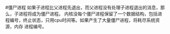 
#僵尸进程
如果子进程比父进程先退出，而父进程没有处理子进程退出的消息，那么，子进程将成为僵尸进程。
内核没每个僵尸进程保留了一个数据结构，包括进程编号，终止状态，只用cpu时间等。如果产生了大量僵尸进程，将耗尽系统资源，内存 进程编号。